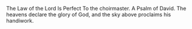 The Law of the Lord Is Perfect To the choirmaster. A Psalm of David. The heavens declare the glory of God, and the sky above proclaims his handiwork.
